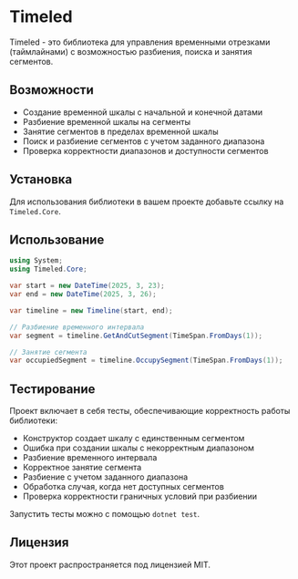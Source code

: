 # Timeled

Timeled - это библиотека для управления временными отрезками (таймлайнами) с возможностью разбиения, поиска и занятия сегментов.

## Возможности
- Создание временной шкалы с начальной и конечной датами
- Разбиение временной шкалы на сегменты
- Занятие сегментов в пределах временной шкалы
- Поиск и разбиение сегментов с учетом заданного диапазона
- Проверка корректности диапазонов и доступности сегментов

## Установка
Для использования библиотеки в вашем проекте добавьте ссылку на `Timeled.Core`.

## Использование
```csharp
using System;
using Timeled.Core;

var start = new DateTime(2025, 3, 23);
var end = new DateTime(2025, 3, 26);

var timeline = new Timeline(start, end);

// Разбиение временного интервала
var segment = timeline.GetAndCutSegment(TimeSpan.FromDays(1));

// Занятие сегмента
var occupiedSegment = timeline.OccupySegment(TimeSpan.FromDays(1));
```

## Тестирование
Проект включает в себя тесты, обеспечивающие корректность работы библиотеки:
- Конструктор создает шкалу с единственным сегментом
- Ошибка при создании шкалы с некорректным диапазоном
- Разбиение временного интервала
- Корректное занятие сегмента
- Разбиение с учетом заданного диапазона
- Обработка случая, когда нет доступных сегментов
- Проверка корректности граничных условий при разбиении

Запустить тесты можно с помощью `dotnet test`.

## Лицензия
Этот проект распространяется под лицензией MIT.

